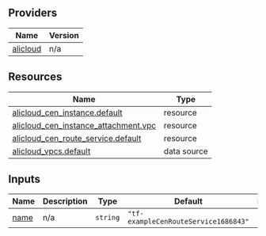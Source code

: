 <!-- BEGIN_TF_DOCS -->
## Providers

| Name | Version |
|------|---------|
| <a name="provider_alicloud"></a> [alicloud](#provider\_alicloud) | n/a |

## Resources

| Name | Type |
|------|------|
| [alicloud_cen_instance.default](https://registry.terraform.io/providers/hashicorp/alicloud/latest/docs/resources/cen_instance) | resource |
| [alicloud_cen_instance_attachment.vpc](https://registry.terraform.io/providers/hashicorp/alicloud/latest/docs/resources/cen_instance_attachment) | resource |
| [alicloud_cen_route_service.default](https://registry.terraform.io/providers/hashicorp/alicloud/latest/docs/resources/cen_route_service) | resource |
| [alicloud_vpcs.default](https://registry.terraform.io/providers/hashicorp/alicloud/latest/docs/data-sources/vpcs) | data source |

## Inputs

| Name | Description | Type | Default | Required |
|------|-------------|------|---------|:--------:|
| <a name="input_name"></a> [name](#input\_name) | n/a | `string` | `"tf-exampleCenRouteService1686843"` | no |
<!-- END_TF_DOCS -->    